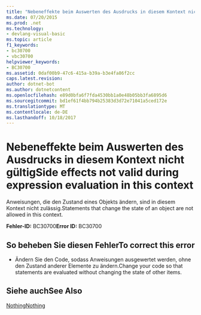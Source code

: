 ```yaml
---
title: "Nebeneffekte beim Auswerten des Ausdrucks in diesem Kontext nicht gültig"
ms.date: 07/20/2015
ms.prod: .net
ms.technology:
- devlang-visual-basic
ms.topic: article
f1_keywords:
- bc30700
- vbc30700
helpviewer_keywords:
- BC30700
ms.assetid: 0daf00b9-47c6-415a-b39a-b3e4fa86f2cc
caps.latest.revision: 
author: dotnet-bot
ms.author: dotnetcontent
ms.openlocfilehash: e89d0bfa6f7fda4530bb1a0e48b05bb3fa6895d6
ms.sourcegitcommit: bd1ef61f4bb794b25383d3d72e71041a5ced172e
ms.translationtype: MT
ms.contentlocale: de-DE
ms.lasthandoff: 10/18/2017
---
```

# <a name="side-effects-not-valid-during-expression-evaluation-in-this-context"></a><span data-ttu-id="53dde-102">Nebeneffekte beim Auswerten des Ausdrucks in diesem Kontext nicht gültig</span><span class="sxs-lookup"><span data-stu-id="53dde-102">Side effects not valid during expression evaluation in this context</span></span>
<span data-ttu-id="53dde-103">Anweisungen, die den Zustand eines Objekts ändern, sind in diesem Kontext nicht zulässig.</span><span class="sxs-lookup"><span data-stu-id="53dde-103">Statements that change the state of an object are not allowed in this context.</span></span>  
  
 <span data-ttu-id="53dde-104">**Fehler-ID:** BC30700</span><span class="sxs-lookup"><span data-stu-id="53dde-104">**Error ID:** BC30700</span></span>  
  
## <a name="to-correct-this-error"></a><span data-ttu-id="53dde-105">So beheben Sie diesen Fehler</span><span class="sxs-lookup"><span data-stu-id="53dde-105">To correct this error</span></span>  
  
-   <span data-ttu-id="53dde-106">Ändern Sie den Code, sodass Anweisungen ausgewertet werden, ohne den Zustand anderer Elemente zu ändern.</span><span class="sxs-lookup"><span data-stu-id="53dde-106">Change your code so that statements are evaluated without changing the state of other items.</span></span>  
  
## <a name="see-also"></a><span data-ttu-id="53dde-107">Siehe auch</span><span class="sxs-lookup"><span data-stu-id="53dde-107">See Also</span></span>  
 [<span data-ttu-id="53dde-108">Nothing</span><span class="sxs-lookup"><span data-stu-id="53dde-108">Nothing</span></span>](../../visual-basic/language-reference/nothing.md)
